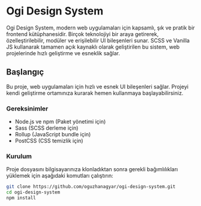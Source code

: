 # Ogi Design System

Ogi Design System, modern web uygulamaları için kapsamlı, şık ve pratik bir frontend kütüphanesidir. Birçok teknolojiyi bir araya getirerek, özelleştirilebilir, modüler ve erişilebilir UI bileşenleri sunar. SCSS ve Vanilla JS kullanarak tamamen açık kaynaklı olarak geliştirilen bu sistem, web projelerinde hızlı geliştirme ve esneklik sağlar.

## Başlangıç

Bu proje, web uygulamaları için hızlı ve esnek UI bileşenleri sağlar. Projeyi kendi geliştirme ortamınıza kurarak hemen kullanmaya başlayabilirsiniz.

### Gereksinimler

- Node.js ve npm (Paket yönetimi için)
- Sass (SCSS derleme için)
- Rollup (JavaScript bundle için)
- PostCSS (CSS temizlik için)

### Kurulum

Proje dosyasını bilgisayarınıza klonladıktan sonra gerekli bağımlılıkları yüklemek için aşağıdaki komutları çalıştırın:

```bash
git clone https://github.com/oguzhanagyar/ogi-design-system.git
cd ogi-design-system
npm install
